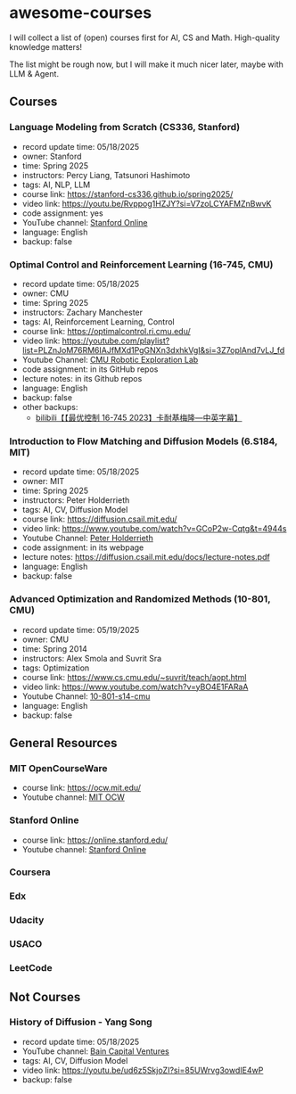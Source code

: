# awesome-courses
I will collect a list of (open) courses first for AI, CS and Math. High-quality knowledge matters!

The list might be rough now, but I will make it much nicer later, maybe with LLM & Agent.

## Courses

### Language Modeling from Scratch (CS336, Stanford)
* record update time: 05/18/2025
* owner: Stanford
* time: Spring 2025
* instructors: Percy Liang, Tatsunori Hashimoto
* tags: AI, NLP, LLM
* course link: https://stanford-cs336.github.io/spring2025/
* video link: https://youtu.be/Rvppog1HZJY?si=V7zoLCYAFMZnBwvK
* code assignment: yes
* YouTube channel: [Stanford Online](https://www.youtube.com/@stanfordonline)
* language: English
* backup: false


### Optimal Control and Reinforcement Learning (16-745, CMU)
* record update time: 05/18/2025
* owner: CMU
* time: Spring 2025
* instructors: Zachary Manchester
* tags: AI, Reinforcement Learning, Control
* course link: https://optimalcontrol.ri.cmu.edu/
* video link: https://youtube.com/playlist?list=PLZnJoM76RM6IAJfMXd1PgGNXn3dxhkVgI&si=3Z7oplAnd7vLJ_fd
* Youtube Channel: [CMU Robotic Exploration Lab](https://www.youtube.com/@roboticexplorationlab3724)
* code assignment: in its GitHub repos
* lecture notes: in its Github repos
* language: English
* backup: false
* other backups:
  * [bilibili【【最优控制 16-745 2023】卡耐基梅隆—中英字幕】](https://www.bilibili.com/video/BV1AezYYTE27/?share_source=copy_web&vd_source=f99e4e654091d7d51f2fa3c419e82280)
 
### Introduction to Flow Matching and Diffusion Models (6.S184, MIT)
* record update time: 05/18/2025
* owner: MIT
* time: Spring 2025
* instructors: Peter Holderrieth
* tags: AI, CV, Diffusion Model
* course link: https://diffusion.csail.mit.edu/
* video link: https://www.youtube.com/watch?v=GCoP2w-Cqtg&t=4944s
* Youtube Channel: [Peter Holderrieth](https://www.youtube.com/@peterholderrieth)
* code assignment: in its webpage
* lecture notes: https://diffusion.csail.mit.edu/docs/lecture-notes.pdf
* language: English
* backup: false

### Advanced Optimization and Randomized Methods (10-801, CMU)
* record update time: 05/19/2025
* owner: CMU
* time: Spring 2014
* instructors: Alex Smola and Suvrit Sra
* tags: Optimization
* course link: https://www.cs.cmu.edu/~suvrit/teach/aopt.html
* video link: https://www.youtube.com/watch?v=yBO4E1FARaA
* Youtube Channel: [10-801-s14-cmu](https://www.youtube.com/@--s-cmu)
* language: English
* backup: false
 
## General Resources
### MIT OpenCourseWare
* course link: https://ocw.mit.edu/
* Youtube channel: [MIT OCW](https://www.youtube.com/mitocw)

### Stanford Online
* course link: https://online.stanford.edu/
* Youtube channel: [Stanford Online](https://www.youtube.com/@stanfordonline)

### Coursera
### Edx
### Udacity
### USACO
### LeetCode

## Not Courses

### History of Diffusion - Yang Song
* record update time: 05/18/2025
* YouTube channel: [Bain Capital Ventures](https://www.youtube.com/@BainCapitalVentures)
* tags: AI, CV, Diffusion Model
* video link: https://youtu.be/ud6z5SkjoZI?si=85UWrvg3owdIE4wP
* backup: false
